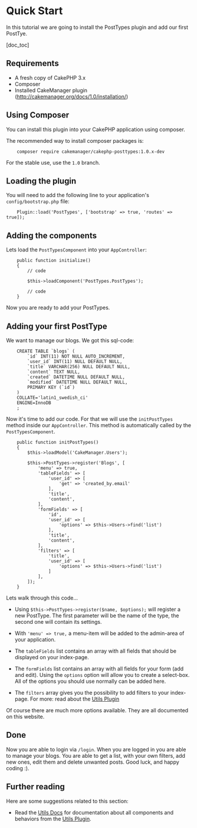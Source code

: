 Quick Start
===========

In this tutorial we are going to install the PostTypes plugin and add our first PostTye.

[doc_toc]

Requirements
------------

- A fresh copy of CakePHP 3.x
- Composer
- Installed CakeManager plugin (http://cakemanager.org/docs/1.0/installation/)

Using Composer
--------

You can install this plugin into your CakePHP application using composer.

The recommended way to install composer packages is:

        composer require cakemanager/cakephp-posttypes:1.0.x-dev

For the stable use, use the `1.0` branch.

Loading the plugin
-------------

You will need to add the following line to your application's `config/bootstrap.php` file:

        Plugin::load('PostTypes', ['bootstrap' => true, 'routes' => true]);


Adding the components
--------------------

Lets load the `PostTypesComponent` into your `AppController`:

        public function initialize()
        {
            // code

            $this->loadComponent('PostTypes.PostTypes');

            // code
        }

Now you are ready to add your PostTypes. 

Adding your first PostType
--------------------------

We want to manage our blogs. We got this sql-code:

        CREATE TABLE `blogs` (
            `id` INT(11) NOT NULL AUTO_INCREMENT,
            `user_id` INT(11) NULL DEFAULT NULL,
            `title` VARCHAR(256) NULL DEFAULT NULL,
            `content` TEXT NULL,
            `created` DATETIME NULL DEFAULT NULL,
            `modified` DATETIME NULL DEFAULT NULL,
            PRIMARY KEY (`id`)
        )
        COLLATE='latin1_swedish_ci'
        ENGINE=InnoDB
        ;

Now it's time to add our code. For that we will use the `initPostTypes` method inside our `AppController`. This method is automatically 
called by the `PostTypesComponent`.

        public function initPostTypes()
        {
            $this->loadModel('CakeManager.Users');
 
            $this->PostTypes->register('Blogs', [
                'menu' => true,
                'tableFields' => [
                    'user_id' => [
                        'get' => 'created_by.email'
                    ],
                    'title',
                    'content',
                ],
                'formFields' => [
                    'id',
                    'user_id' => [
                        'options' => $this->Users->find('list')
                    ],
                    'title',
                    'content',
                ],
                'filters' => [
                    'title',
                    'user_id' => [
                        'options' => $this->Users->find('list')
                    ]
                ],
            ]);
        }

Lets walk through this code...

- Using `$this->PostTypes->register($name, $options);` will register a new PostType. The first parameter will be the name 
of the type, the second one will contain its settings.

- With `'menu' => true,` a menu-item will be added to the admin-area of your application.

- The `tableFields` list contains an array with all fields that should be displayed on your index-page.

- The `formFields` list contains an array with all fields for your form (add and edit). Using the `options` option will 
allow you to create a select-box. All of the options you should use normally can be added here.

- The `filters` array gives you the possibility to add filters to your index-page. For more: read about the 
[Utils Plugin](http://cakemanager.org/docs/utils/1.0/components/search/)

Of course there are much more options available. They are all documented on this website.

Done
----

Now you are able to login via `/login`. When you are logged in you are able to manage your blogs. You are able to get a list,
with your own filters, add new ones, edit them and delete unwanted posts. Good luck, and happy coding :).

Further reading
---------------

Here are some suggestions related to this section:

- Read the [Utils Docs](/docs/utils/1.0/) for documentation about all components and behaviors from the [Utils Plugin](https://github.com/cakemanager/cakephp-utils).

